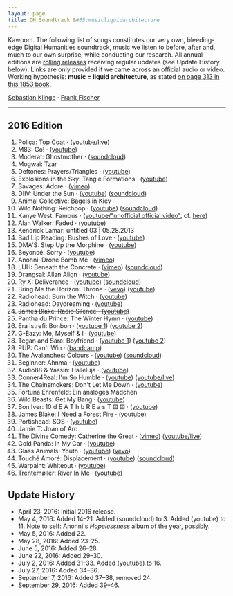 ```yaml
---
layout: page
title: DH Soundtrack &#35;musicliquidarchitecture
---
```


Kawoom. The following list of songs constitutes our very own, bleeding-edge Digital Humanities soundtrack, music we listen to before, after and, much to our own surprise, while conducting our research. All annual editions are [rolling releases](https://en.wikipedia.org/wiki/Rolling_release) receiving regular updates (see Update History below). Links are only provided if we came across an official audio or video. Working hypothesis: **music = liquid architecture**, as stated [on page 313 in this 1853 book](http://reader.digitale-sammlungen.de/de/fs1/object/display/bsb10598676_00329.html?zoom=1).

[Sebastian Klinge](https://twitter.com/DasAnsagenfeuil) &middot; [Frank Fischer](https://twitter.com/umblaetterer)

* * *

## 2016 Edition

  1. Poliça: Top Coat &middot; ([youtube/live](https://www.youtube.com/watch?v=EIoAs9wpaco))
  2. M83: Go! &middot; ([youtube](https://www.youtube.com/watch?v=U3YZTYXftzg))
  3. Moderat: Ghostmother &middot; ([soundcloud](https://soundcloud.com/moderat-official/ghostmother))
  4. Mogwai: Tzar
  5. Deftones: Prayers/Triangles &middot; ([youtube](https://www.youtube.com/watch?v=D5BG_B8FWhI))
  6. Explosions in the Sky: Tangle Formations &middot; ([youtube](https://www.youtube.com/watch?v=h2PagQXYQIE))
  7. Savages: Adore &middot; ([vimeo](https://vimeo.com/150766416))
  8. DIIV: Under the Sun &middot; ([youtube](https://www.youtube.com/watch?v=zKbqyuaXolg)) ([soundcloud](https://soundcloud.com/capturedtracks/diiv-under-the-sun-official-single))
  9. Animal Collective: Bagels in Kiev
  10. Wild Nothing: Reichpop &middot; ([youtube](https://www.youtube.com/watch?v=2R8xrvVRztQ)) ([soundcloud](https://soundcloud.com/bella-union/wild-nothing-reichpop))
  11. Kanye West: Famous &middot; ([youtube/&#34;unofficial official video&#34;](https://www.youtube.com/watch?v=Q821mNXNw-I), cf. [here](http://www.theverge.com/2016/4/28/11526342/kanye-west-famous-music-video-aziz-ansari-eric-wareheim-tlop))
  12. Alan Walker: Faded &middot; ([youtube](https://www.youtube.com/watch?v=60ItHLz5WEA))
  13. Kendrick Lamar: untitled 03 &#x7c; 05.28.2013
  14. Bad Lip Reading: Bushes of Love &middot; ([youtube](https://www.youtube.com/watch?v=RySHDUU2juM))
  15. DMA'S: Step Up the Morphine &middot; ([youtube](https://www.youtube.com/watch?v=vYTXXhkHHG0))
  16. Beyoncé: Sorry &middot; ([youtube](https://www.youtube.com/watch?v=QxsmWxxouIM))
  17. Anohni: Drone Bomb Me &middot; ([vimeo](https://vimeo.com/152637866))
  18. LUH: Beneath the Concrete &middot; ([vimeo](https://vimeo.com/163403615)) ([soundcloud](https://soundcloud.com/lostunderheaven/beneath-the-concrete))
  19. Drangsal: Allan Align &middot; ([youtube](https://www.youtube.com/watch?v=99o3AkxzTcQ))
  20. Ry X: Deliverance &middot; ([youtube](https://www.youtube.com/watch?v=Es4THnMzefA)) ([soundcloud](https://soundcloud.com/ry-x/deliverance1))
  21. Bring Me the Horizon: Throne &middot; ([vevo](http://www.vevo.com/watch/bring-me-the-horizon/throne/GB1101500803)) ([youtube](https://www.youtube.com/watch?v=uD7dM1wol6g))
  22. Radiohead: Burn the Witch &middot; ([youtube](https://www.youtube.com/watch?v=yI2oS2hoL0k))
  23. Radiohead: Daydreaming &middot; ([youtube](https://www.youtube.com/watch?v=TTAU7lLDZYU))
  24. ~~James Blake: Radio Silence &middot; ([youtube](https://www.youtube.com/watch?v=TTglDb7qjvQ))~~
  25. Pantha du Prince: The Winter Hymn &middot; ([youtube](https://www.youtube.com/watch?v=yBWo9xsJxGo))
  26. Era Istrefi: Bonbon &middot; ([youtube 1](https://www.youtube.com/watch?v=cedoBlUvBlI)) ([youtube 2](https://www.youtube.com/watch?v=qA5rsVEqEHc))
  27. G-Eazy: Me, Myself & I &middot; ([youtube](https://www.youtube.com/watch?v=Tfs5GOQK4dU))
  28. Tegan and Sara: Boyfriend &middot; ([youtube 1](https://www.youtube.com/watch?v=HJOHoiPGpac)) ([youtube 2](https://www.youtube.com/watch?v=Vp1kSFL3ESo))
  29. PUP: Can't Win &middot; ([bandcamp](https://puptheband.bandcamp.com/track/cant-win))
  30. The Avalanches: Colours &middot; ([youtube](https://www.youtube.com/watch?v=zLRPDovCpmM)) ([soundcloud](https://soundcloud.com/theavalanches/colours))
  31. Beginner: Ahnma &middot; ([youtube](https://www.youtube.com/watch?v=C6_Uk_2rkQg))
  32. Audio88 & Yassin: Halleluja &middot; ([youtube](https://www.youtube.com/watch?v=W5ZldUxaX7s))
  33. Conner4Real: I'm So Humble &middot; ([youtube](https://www.youtube.com/watch?v=tIpbYyR0OOI)) ([youtube/live](https://www.youtube.com/watch?v=XzbAEHdy8oU))
  34. The Chainsmokers: Don't Let Me Down &middot; ([youtube](https://www.youtube.com/watch?v=1Oezjm6Mmm8))
  35. Fortuna Ehrenfeld: Ein analoges Mädchen
  36. Wild Beasts: Get My Bang &middot; ([youtube](https://www.youtube.com/watch?v=8nkdZhFzglA))
  37. Bon Iver: 10 d E A T h b R E a s T ⚄ ⚄ &middot; ([youtube](https://www.youtube.com/watch?v=HNy7VtSsmu8))
  38. James Blake: I Need a Forest Fire &middot; ([youtube](https://www.youtube.com/watch?v=sAJgs1P-uUE))
  39. Portishead: SOS &middot; ([youtube](https://www.youtube.com/watch?v=WVe-9VWIcCo))
  40. Jamie T: Joan of Arc
  41. The Divine Comedy: Catherine the Great &middot; ([vimeo](https://vimeo.com/171561867)) ([youtube/live](https://www.youtube.com/watch?v=2nJuX-1jINY))
  42. Gold Panda: In My Car &middot; ([youtube](https://www.youtube.com/watch?v=6YVhAILmqyo))
  43. Glass Animals: Youth &middot; ([youtube](https://www.youtube.com/watch?v=_ZdsmLgCVdU)) ([vevo](http://www.vevo.com/watch/glass-animals/youth-(official-video)/GB2DY1600050))
  44. Touché Amoré: Displacement &middot; ([youtube](https://www.youtube.com/watch?v=B9dVDKYsmu0)) ([soundcloud](https://soundcloud.com/epitaph-records/touche-amore-displacement))
  45. Warpaint: Whiteout &middot; ([youtube](https://www.youtube.com/watch?v=K1BqwONm4TE))
  46. Trentemøller: River In Me &middot; ([youtube](https://www.youtube.com/watch?v=0KMLyQjI5mI))

## Update History

  - April 23, 2016: Initial 2016 release.
  - May 4, 2016: Added 14–21. Added (soundcloud) to 3. Added (youtube) to 11. Note to self: Anohni's *Hopelessness* album of the year, possibly.
  - May 5, 2016: Added 22.
  - May 28, 2016: Added 23–25.
  - June 5, 2016: Added 26–28.
  - June 22, 2016: Added 29–30.
  - July 2, 2016: Added 31–33. Added (youtube) to 16.
  - July 27, 2016: Added 34–36.
  - September 7, 2016: Added 37–38, removed 24.
  - September 29, 2016: Added 39–46.
